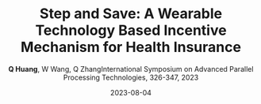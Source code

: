 ---
title: "Step and Save: A Wearable Technology Based Incentive Mechanism for Health Insurance"
collection: publications
permalink: "/publication/2023-08-04"
excerpt: "The market of wearables are growing explosively for the past few years. The majority of the devices are related to health care and fitness. It is embarrassing that users easily lose interest in these devices, and thus fail to improve health condition. Recently, the “be healthy and be rewarded” programs are gaining popularity in health insurance market. The insurance companies give financial rewards to its policyholders who take the initiative to keep healthy. It provides the policyholders with incentives to lead a healthier lifestyle and the insurer can also benefit from less medical claims. Unfortunately, there are hardly any studies discussing how to design the incentive mechanism in this new emerging health promotion program. Improper design would not change policyholders’ unhealthy behavior and the insurer cannot benefit from it. In this paper, we propose a mechanism for this health promotion program. We model it as …"
date: "2023-08-04"
venue: "International Symposium on Advanced Parallel Processing Technologies, 326-347, 2023"
paperurl: 
author: "<strong>Q Huang</strong>, W Wang, Q ZhangInternational Symposium on Advanced Parallel Processing Technologies, 326-347, 2023"
poster:
remark:
---